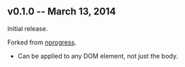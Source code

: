 v0.1.0 -- March 13, 2014
-------------------------

Initial release.

Forked from [nprogress](https://github.com/rstacruz/nprogress).

 * Can be applied to any DOM element, not just the body.

[Weiran Zhang]: https://github.com/weiran